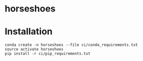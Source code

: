 # horseshoes

# Installation
```
conda create -n horseshoes --file ci/conda_requirements.txt 
source activate horseshoes
pip install -r ci/pip_requirements.txt 
```